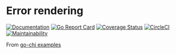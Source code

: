 # Error rendering

[![Documentation](https://godoc.org/github.com/induzo/gohttperror?status.svg)](http://godoc.org/github.com/induzo/gohttperror) [![Go Report Card](https://goreportcard.com/badge/github.com/induzo/gohttperror)](https://goreportcard.com/report/github.com/induzo/gohttperror) [![Coverage Status](https://coveralls.io/repos/github/induzo/gohttperror/badge.svg?branch=master)](https://coveralls.io/github/induzo/gohttperror?branch=master) [![CircleCI](https://circleci.com/gh/induzo/gohttperror.svg?style=svg)](https://circleci.com/gh/induzo/gohttperror) [![Maintainability](https://api.codeclimate.com/v1/badges/29c5162e60d8fb3da29d/maintainability)](https://codeclimate.com/github/induzo/gohttperror/maintainability)

From [go-chi examples](https://github.com/go-chi/chi/tree/master/_examples/rest)
